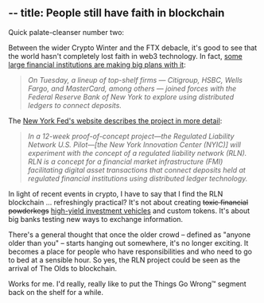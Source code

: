 --
title: People still have faith in blockchain
--

Quick palate-cleanser number two:

Between the wider Crypto Winter and the FTX debacle, it's good to see that the world hasn't completely lost faith in web3 technology. In fact, [some large financial institutions are making big plans with it](https://thedefiant.io/as-skeptics-dance-on-cryptos-grave-the-fed-and-big-banks-launch-digital-ledger-project):

> *On Tuesday, a lineup of top-shelf firms — Citigroup, HSBC, Wells Fargo, and MasterCard, among others — joined forces with the Federal Reserve Bank of New York to explore using distributed ledgers to connect deposits.*

The [New York Fed's website describes the project in more detail](https://www.newyorkfed.org/aboutthefed/nyic/facilitating-wholesale-digital-asset-settlement):

> *In a 12-week proof-of-concept project—the Regulated Liability Network U.S. Pilot—\[the New York Innovation Center (NYIC)\] will experiment with the concept of a regulated liability network (RLN). RLN is a concept for a financial market infrastructure (FMI) facilitating digital asset transactions that connect deposits held at regulated financial institutions using distributed ledger technology.*

In light of recent events in crypto, I have to say that I find the RLN blockchain … refreshingly practical? It's not about creating ~~toxic financial powderkegs~~ [high-yield investment vehicles](https://www.epsilontheory.com/the-macguffin-part-2-the-story-arc-of-sbf-and-ftx/) and custom tokens. It's about big banks testing new ways to exchange information.

There's a general thought that once the older crowd – defined as "anyone older than you" – starts hanging out somewhere, it's no longer exciting. It becomes a place for people who have responsibilities and who need to go to bed at a sensible hour. So yes, the RLN project could be seen as the arrival of The Olds to blockchain.

Works for me. I'd really, really like to put the Things Go Wrong™ segment back on the shelf for a while.
